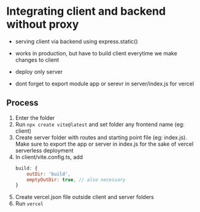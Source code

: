 # Integrating client and backend without proxy

- serving client via backend using express.static()
- works in production, but have to build client everytime we make changes to client
- deploy only server

- dont forget to export module app or serevr in server/index.js for vercel

## Process

1. Enter the folder
2. Run `npx create vite@latest` and set folder any frontend name (eg: client)
3. Create server folder with routes and starting point file (eg: index.js). Make sure to export the app or server in index.js for the sake of vercel serverless deployment
4. In client/vite.config.ts, add
   ```js
   build: {
       outDir: 'build',
       emptyOutDir: true, // also necessary
   }
   ```
5. Create vercel.json file outside client and server folders
6. Run `vercel`
